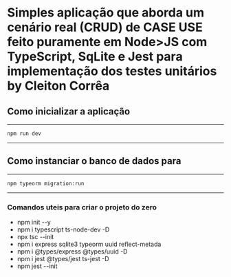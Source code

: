 # Simples aplicação que aborda um cenário real (CRUD) de CASE USE feito puramente em Node>JS com TypeScript, SqLite e Jest para implementação dos testes unitários by Cleiton Corrêa

## Como inicializar a aplicação

---
    npm run dev
---

## Como instanciar o banco de dados para

---
    npm typeorm migration:run
---

### Comandos uteis para criar o projeto do zero

- npm init --y
- npm i typescript ts-node-dev -D
- npx tsc --init
- npm i express sqlite3 typeorm uuid reflect-metada
- npm i @types/express @types/uuid -D
- npm i jest @types/jest ts-jest -D
- npm jest --init

